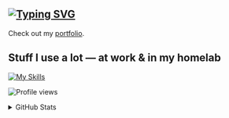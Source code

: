 ## [![Typing SVG](https://readme-typing-svg.demolab.com?font=Fira+Code&pause=1000&color=00C8FF&width=435&lines=Hey+There!;I+am+Data+Engineer;And+Homelab+Builder)](https://git.io/typing-svg)

Check out my [portfolio](https://djamel-edine.yagoubi.work).

## Stuff I use a lot — at work & in my homelab

[![My Skills](https://skills.syvixor.com/api/icons?perline=10&i=docker,kubernetes,googlecloud,airflow,googlebigquery,terraform,apachemaven,spark,gitea,githubactions,gitlab,java,linux,ollama,proxmox,truenasscale,elasticsearch,grafana,sql,apachehive,python,fastapi,openapi,astraluv,scala,bash,n8n,latex,homeassistant,raspberrypi)](https://djamel-edine.yagoubi.work)


![Profile views](https://komarev.com/ghpvc/?username=djamelinfo&label=Profile%20views&color=0e75b6&style=flat)




<details>
<summary>GitHub Stats</summary>

![Djamel's GitHub stats](https://github-readme-stats.vercel.app/api?username=djamelinfo&show_icons=true&theme=tokyonight)

![Top Langs](https://github-readme-stats.vercel.app/api/top-langs/?username=djamelinfo&layout=compact&theme=tokyonight)

</details>
